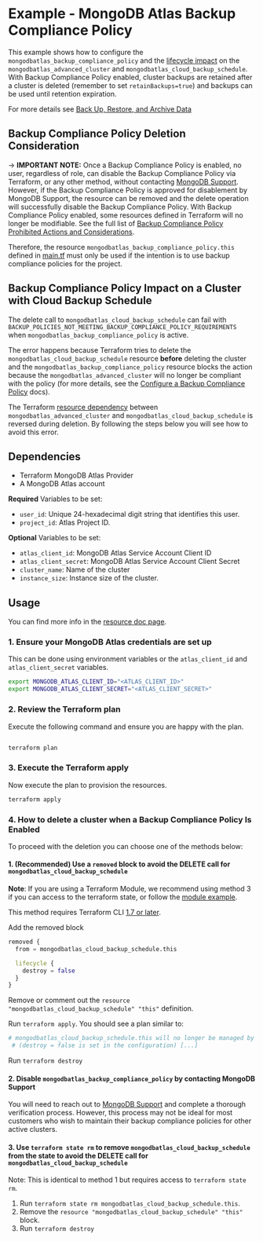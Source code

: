 # Example - MongoDB Atlas Backup Compliance Policy
This example shows how to configure the `mongodbatlas_backup_compliance_policy` and the [lifecycle impact](#backup-compliance-policy-impact-on-a-cluster-with-cloud-backup-schedule) on the `mongodbatlas_advanced_cluster` and `mongodbatlas_cloud_backup_schedule`. With Backup Compliance Policy enabled, cluster backups are retained after a cluster is deleted (remember to set `retainBackups=true`) and backups can be used until retention expiration.

For more details see [Back Up, Restore, and Archive Data](https://www.mongodb.com/docs/atlas/backup-restore-cluster/)

## Backup Compliance Policy Deletion Consideration
-> **IMPORTANT NOTE:** Once a Backup Compliance Policy is enabled, no user, regardless of role, can disable the Backup Compliance Policy via Terraform, or any other method, without contacting [MongoDB Support](https://docs.atlas.mongodb.com/support/). However, if the Backup Compliance Policy is approved for disablement by MongoDB Support, the resource can be removed and the delete operation will successfully disable the Backup Compliance Policy. With Backup Compliance Policy enabled, some resources defined in Terraform will no longer be modifiable. See the full list of [Backup Compliance Policy Prohibited Actions and Considerations](https://www.mongodb.com/docs/atlas/backup/cloud-backup/backup-compliance-policy/#configure-a-backup-compliance-policy).

Therefore, the resource `mongodbatlas_backup_compliance_policy.this` defined in [main.tf](main.tf) must only be used if the intention is to use backup compliance policies for the project.

## Backup Compliance Policy Impact on a Cluster with Cloud Backup Schedule
The delete call to `mongodbatlas_cloud_backup_schedule` can fail with `BACKUP_POLICIES_NOT_MEETING_BACKUP_COMPLIANCE_POLICY_REQUIREMENTS` when `mongodbatlas_backup_compliance_policy` is active.

The error happens because Terraform tries to delete the `mongodbatlas_cloud_backup_schedule` resource **before** deleting the cluster and the `mongodbatlas_backup_compliance_policy` resource blocks the action because the `mongodbatlas_advanced_cluster` will no longer be compliant with the policy (for more details, see the [Configure a Backup Compliance Policy](https://www.mongodb.com/docs/atlas/backup/cloud-backup/backup-compliance-policy/#configure-a-backup-compliance-policy) docs).

The Terraform [resource dependency](https://developer.hashicorp.com/terraform/language/resources/behavior#resource-dependencies) between `mongodbatlas_advanced_cluster` and `mongodbatlas_cloud_backup_schedule` is reversed during deletion.
By following the steps below you will see how to avoid this error.


## Dependencies

- Terraform MongoDB Atlas Provider
- A MongoDB Atlas account

**Required** Variables to be set:
- `user_id`: Unique 24-hexadecimal digit string that identifies this user.
- `project_id`: Atlas Project ID.

**Optional** Variables to be set:
- `atlas_client_id`: MongoDB Atlas Service Account Client ID
- `atlas_client_secret`: MongoDB Atlas Service Account Client Secret
- `cluster_name`: Name of the cluster
- `instance_size`: Instance size of the cluster.

## Usage

You can find more info in the [resource doc page](https://registry.terraform.io/providers/mongodb/mongodbatlas/latest/docs/resources/advanced_cluster%2520%2528preview%2520provider%25202.0.0%2529).


### 1. Ensure your MongoDB Atlas credentials are set up

This can be done using environment variables or the `atlas_client_id` and `atlas_client_secret` variables.

```bash
export MONGODB_ATLAS_CLIENT_ID="<ATLAS_CLIENT_ID>"
export MONGODB_ATLAS_CLIENT_SECRET="<ATLAS_CLIENT_SECRET>"
```
### 2. Review the Terraform plan

Execute the following command and ensure you are happy with the plan.


```bash

terraform plan
```

### 3. Execute the Terraform apply

Now execute the plan to provision the resources.

```bash
terraform apply
```

### 4. How to delete a cluster when a Backup Compliance Policy Is Enabled

To proceed with the deletion you can choose one of the methods below:  

#### 1. (Recommended) Use a `removed` block to avoid the DELETE call for `mongodbatlas_cloud_backup_schedule`
**Note**: If you are using a Terraform Module, we recommend using method 3 if you can access to the terraform state, or follow the [module example](../module/README.md#how-to-delete-the-cluster-and-retain-their-backup-snapshots).

This method requires Terraform CLI [1.7 or later](https://developer.hashicorp.com/terraform/language/resources/syntax#removing-resources).

Add the removed block
```terraform
removed {
  from = mongodbatlas_cloud_backup_schedule.this

  lifecycle {
    destroy = false
  }
}
```
Remove or comment out the `resource "mongodbatlas_cloud_backup_schedule" "this"` definition.

Run `terraform apply`. You should see a plan similar to:

```bash
# mongodbatlas_cloud_backup_schedule.this will no longer be managed by Terraform, but will not be destroyed
 # (destroy = false is set in the configuration) [...]
 ```

 Run `terraform destroy`


#### 2. Disable `mongodbatlas_backup_compliance_policy` by contacting MongoDB Support
You will need to reach out to [MongoDB Support](https://docs.atlas.mongodb.com/support/) and complete a thorough verification process. However, this process may not be ideal for most customers who wish to maintain their backup compliance policies for other active clusters.

#### 3. Use `terraform state rm` to remove `mongodbatlas_cloud_backup_schedule` from the state to avoid the DELETE call for `mongodbatlas_cloud_backup_schedule`
Note: This is identical to method 1 but requires access to `terraform state rm`.

1. Run `terraform state rm mongodbatlas_cloud_backup_schedule.this`.
2. Remove the `resource "mongodbatlas_cloud_backup_schedule" "this"` block.
3. Run `terraform destroy`
